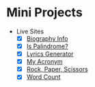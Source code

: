 # Mini Projects

- Live Sites 
  - [x] [Biography Info]()
  - [x] [Is Palindrome?]()
  - [x] [Lyrics Generator]()
  - [x] [My Acronym]()
  - [x] [Rock, Paper, Scissors]()
  - [x] [Word Count]()